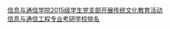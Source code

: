   
[信息与通信学院2015级学生党支部开展传统文化教育活动](http://www.dianyue.me/archives/475/ip65bhu4p90qq7ek/)  
[信息与通信工程专业考研学校排名](http://www.dianyue.me/archives/752/5zho17fd50r5nw1n/)